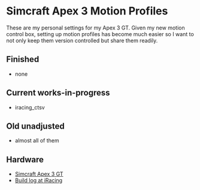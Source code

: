 # Simcraft Apex 3 Motion Profiles

These are my personal settings for my Apex 3 GT.  Given my new motion control box, setting up motion profiles has become much easier so I want to not only keep them version controlled but share them readily.

## Finished
* none

## Current works-in-progress
* iracing_ctsv

## Old unadjusted
* almost all of them

## Hardware
* [Simcraft Apex 3 GT](http://www.simcraft.com/modules/content/index.php?id=262)
* [Build log at iRacing](http://members.iracing.com/jforum/posts/list/2052572.page)
